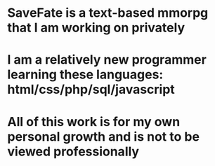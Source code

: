 # SaveFate is a text-based mmorpg that I am working on privately
# I am a relatively new programmer learning these languages: html/css/php/sql/javascript
# All of this work is for my own personal growth and is not to be viewed professionally